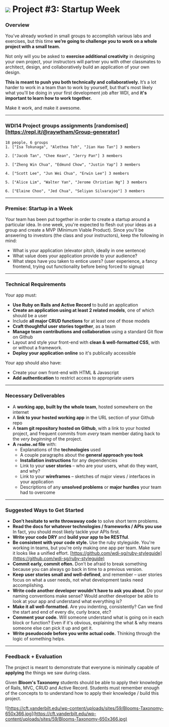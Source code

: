 # ![](https://ga-dash.s3.amazonaws.com/production/assets/logo-9f88ae6c9c3871690e33280fcf557f33.png) Project #3: Startup Week

### Overview

You’ve already worked in small groups to accomplish various labs and exercises, but this time **we’re going to challenge you to work on a whole project with a small team.**

Not only will you be asked to **exercise additional creativity** in designing your own project, your instructors will partner you with other classmates to architect, design, and collaboratively build an application of your own design.

**This is meant to push you both technically and collaboratively.** It’s a lot harder to work in a team than to work by yourself, but that's most likely what you'll be doing in your first development job after WDI, and **it's important to learn how to work together.**

Make it work, and make it awesome.

---
### WDI14 Project groups assignments [randomised][https://repl.it/@raywtham/Group-generator]
```
18 people, 6 groups
1. ["Isa Tokunaga", "Alethea Toh", "Jian Hao Tan"] 3 members 
 
2. ["Jacob Tan", "Chee Kean", "Jerry Pan"] 3 members 
 
3. ["Zheng Win Chua", "Edmund Chow", "Justin Yap"] 3 members 
 
4. ["Scott Lee", "Jun Wei Chua", "Erwin Lee"] 3 members 
 
5. ["Alice Lim", "Walter Yan", "Jerome Christian Ng"] 3 members 
 
6. ["Elaine Choo", "Jed Chua", "Seliyan Silvarajoo"] 3 members 
```
---

### Premise: Startup in a Week

Your team has been put together in order to create a startup around a particular idea. In one week, you're expected to flesh out your ideas as a group and create a MVP (Minimum Viable Product). Since you'll be answering to investors (the class and your instructors), keep the following in mind:

* What is your application (elevator pitch, ideally in one sentence)
* What value does your application provide to your audience?
* What steps have you taken to entice users? (user experience, a fancy frontend, trying out functionality before being forced to signup)

---

### Technical Requirements

Your app must:

* **Use Ruby on Rails and Active Record** to build an application
* **Create an application using at least 2 related models**, one of which should be a user
* Include **all major CRUD functions** for at least one of those models
* **Craft thoughtful user stories together**, as a team
* **Manage team contributions and collaboration** using a standard Git flow on Github
* Layout and style your front-end with **clean & well-formatted CSS**, with or without a framework.
* **Deploy your application online** so it's publically accessible




Your app should also have:

* Create your own front-end with HTML & Javascript
* **Add authentication** to restrict access to appropriate users

---

### Necessary Deliverables

* A **working app, built by the whole team**, hosted somewhere on the internet
* A **link to your hosted working app** in the URL section of your Github repo
* A **team git repository hosted on Github**, with a link to your hosted project, and frequent commits from _every_ team member dating back to the _very beginning_ of the project.
* **A ``readme.md`` file** with:
    * Explanations of the **technologies** used
    * A couple paragraphs about the **general approach you took**
    * **Installation instructions** for any dependencies
    * Link to your **user stories** – who are your users, what do they want, and why?
    * Link to your **wireframes** – sketches of major views / interfaces in your application
    * Descriptions of any **unsolved problems** or **major hurdles** your team had to overcome

---

### Suggested Ways to Get Started

* **Don’t hesitate to write throwaway code** to solve short term problems.
* **Read the docs for whatever technologies / frameworks / APIs you use** In fact, you should most likely tackle your APIs first.
* **Write your code DRY** and **build your app to be RESTful**.
* **Be consistent with your code style.** Use the ruby styleguide. You're working in teams, but you're only making one app per team. Make sure it looks like a unified effort.
[https://github.com/wdi-sg/ruby-styleguide](https://github.com/wdi-sg/ruby-styleguide)
* **Commit early, commit often.** Don’t be afraid to break something because you can always go back in time to a previous version.
* **Keep user stories small and well-defined**, and remember – user stories focus on what a user needs, not what development tasks need accomplishing.
* **Write code another developer wouldn't have to ask you about**. Do your naming conventions make sense? Would another developer be able to look at your app and understand what everything is?
* **Make it all well-formatted.** Are you indenting, consistently? Can we find the start and end of every div, curly brace, etc?
* **Comment your code.** Will someone understand what is going on in each block or function? Even if it's obvious, explaining the what & why means someone else can pick it up and get it.
* **Write pseudocode before you write actual code.** Thinking through the logic of something helps.

---

### Feedback + Evaluation
The project is meant to demonstrate that everyone is minimally capable of __applying__ the things we saw during class.

Given __Bloom's Taxonomy__ students should be able to apply their knowledge of Rails, MVC, CRUD and Active Record. Students must remember enough of the concepts to to understand how to apply their knowledge / build this project.

![https://cft.vanderbilt.edu/wp-content/uploads/sites/59/Blooms-Taxonomy-650x366.jpg](https://cft.vanderbilt.edu/wp-content/uploads/sites/59/Blooms-Taxonomy-650x366.jpg)
